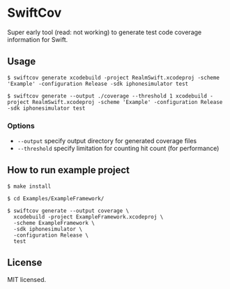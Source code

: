 # SwiftCov

Super early tool (read: not working) to generate test code coverage information
for Swift.

## Usage

```shell
$ swiftcov generate xcodebuild -project RealmSwift.xcodeproj -scheme 'Example' -configuration Release -sdk iphonesimulator test
```

```shell
$ swiftcov generate --output ./coverage --threshold 1 xcodebuild -project RealmSwift.xcodeproj -scheme 'Example' -configuration Release -sdk iphonesimulator test
```

### Options

- `--output` specify output directory for generated coverage files
- `--threshold` specify limitation for counting hit count (for performance)

## How to run example project

```shell
$ make install
```

```shell
$ cd Examples/ExampleFramework/
```

```shell
$ swiftcov generate --output coverage \
  xcodebuild -project ExampleFramework.xcodeproj \
  -scheme ExampleFramework \
  -sdk iphonesimulator \
  -configuration Release \
  test
```

## License

MIT licensed.
